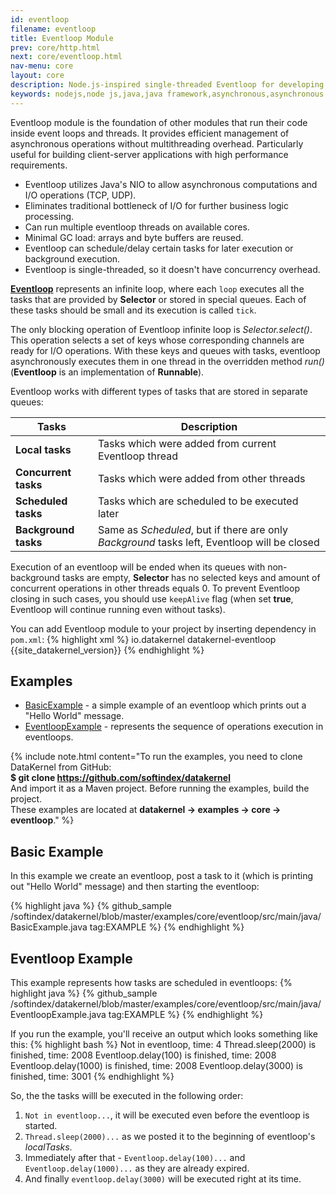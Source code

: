 ```yaml
---
id: eventloop
filename: eventloop
title: Eventloop Module
prev: core/http.html
next: core/eventloop.html
nav-menu: core
layout: core
description: Node.js-inspired single-threaded Eventloop for developing asynchronous Java applications
keywords: nodejs,node js,java,java framework,asynchronous,asynchronous application,client-server application
---
```


Eventloop module is the foundation of other modules that run their code inside event loops and threads. It provides 
efficient management of asynchronous operations without multithreading overhead. Particularly useful for building 
client-server applications with high performance requirements.

* Eventloop utilizes Java's NIO to allow asynchronous computations and I/O operations (TCP, UDP).
* Eliminates traditional bottleneck of I/O for further business logic processing.
* Can run multiple eventloop threads on available cores.
* Minimal GC load: arrays and byte buffers are reused.
* Eventloop can schedule/delay certain tasks for later execution or background execution.
* Eventloop is single-threaded, so it doesn't have concurrency overhead.

[**Eventloop**](https://github.com/softindex/datakernel/blob/master/core-eventloop/src/main/java/io/datakernel/eventloop/Eventloop.java) 
represents an infinite loop, where each `loop` executes all the tasks that are provided by **Selector** or stored in 
special queues. Each of these tasks should be small and its execution is called `tick`. 

The only blocking operation of Eventloop infinite loop is *Selector.select()*. This operation selects a set of keys 
whose corresponding channels are ready for I/O operations. With these keys and queues with tasks, eventloop asynchronously 
executes them in one thread in the overridden method *run()* (**Eventloop** is an implementation of **Runnable**). 
 
Eventloop works with different types of tasks that are stored in separate queues:

|Tasks| Description|
| --- | --- |
| **Local tasks** | Tasks which were added from current Eventloop thread |
| **Concurrent tasks** | Tasks which were added from other threads |
| **Scheduled tasks** | Tasks which are scheduled to be executed later |
| **Background tasks** | Same as *Scheduled*, but if there are only *Background* tasks left, Eventloop will be closed |
 
Execution of an eventloop will be ended when its queues with non-background tasks are empty, **Selector** has no selected 
keys and amount of concurrent operations in other threads equals 0. To prevent Eventloop closing in such cases, you 
should use `keepAlive` flag (when set **true**, Eventloop will continue running even without tasks).

You can add Eventloop module to your project by inserting dependency in `pom.xml`: 
{% highlight xml %}
<dependency>
    <groupId>io.datakernel</groupId>
    <artifactId>datakernel-eventloop</artifactId>
    <version>{{site_datakernel_version}}</version>
</dependency>
{% endhighlight %}

## Examples 

* [BasicExample](#basic-example) - a simple example of an eventloop which prints out a "Hello World" message.
* [EventloopExample](#eventloop-example) - represents the sequence of operations execution in eventloops.


{% include note.html content="To run the examples, you need to clone DataKernel from GitHub: 
<br> <b>$ git clone https://github.com/softindex/datakernel</b> 
<br> And import it as a Maven project. Before running the examples, build the project.
<br> These examples are located at <b>datakernel -> examples -> core -> eventloop</b>." %}


## Basic Example
In this example we create an eventloop, post a task to it (which is printing out "Hello World" message) and 
then starting the eventloop:

{% highlight java %}
{% github_sample /softindex/datakernel/blob/master/examples/core/eventloop/src/main/java/BasicExample.java tag:EXAMPLE %}
{% endhighlight %}

## Eventloop Example
This example represents how tasks are scheduled in eventloops:
{% highlight java %}
{% github_sample /softindex/datakernel/blob/master/examples/core/eventloop/src/main/java/EventloopExample.java tag:EXAMPLE %}
{% endhighlight %}


If you run the example, you'll receive an output which looks something like this:
{% highlight bash %}
Not in eventloop, time: 4
Thread.sleep(2000) is finished, time: 2008
Eventloop.delay(100) is finished, time: 2008
Eventloop.delay(1000) is finished, time: 2008
Eventloop.delay(3000) is finished, time: 3001
{% endhighlight %}

So, the the tasks willl be executed in the following order:
1. `Not in eventloop...`, it will be executed even before the eventloop is started.
2. `Thread.sleep(2000)...` as we posted it to the beginning of eventloop's *localTasks*.
3. Immediately after that - `Eventloop.delay(100)...` and `Eventloop.delay(1000)...` as they are already expired.
4. And finally `eventloop.delay(3000)` will be executed right at its time.
